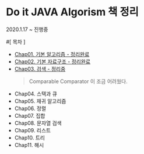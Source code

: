 # Do it JAVA Algorism 책 정리

2020.1.17 ~ 진행중

#[ 목차 ]

- [ Chap01. 기본 알고리즘 - 정리완료 ]( https://github.com/taehyundev/Java_Algorithm/tree/master/Chap01 )
- [ Chap02. 기본 자료구조 - 정리완료 ]( https://github.com/taehyundev/Java_Algorithm/tree/master/Chap02 )
- [ Chap03. 검색 - 정리중 ]( https://github.com/taehyundev/Java_Algorithm/tree/master/Chap03 )
    > Comparable Comparator 이 조금 어려웠다.
- Chap04. 스택과 큐
- Chap05. 재귀 알고리즘
- Chap06. 정렬
- Chap07. 집합
- Chap08. 문자열 검색
- Chap09. 리스트
- Chap10. 트리
- Chap11. 해시



